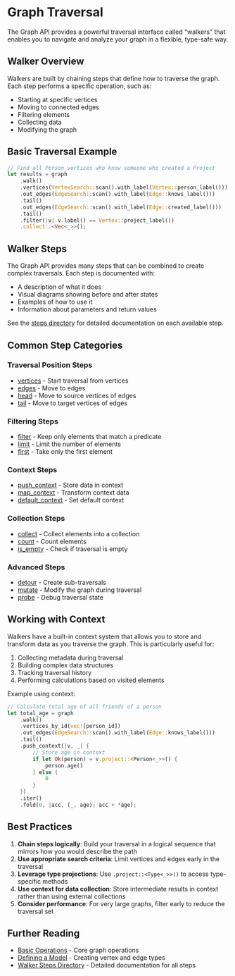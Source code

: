 # Graph Traversal

The Graph API provides a powerful traversal interface called "walkers" that enables you to navigate and analyze your graph in a flexible, type-safe way.

## Walker Overview

Walkers are built by chaining steps that define how to traverse the graph. Each step performs a specific operation, such as:

- Starting at specific vertices
- Moving to connected edges
- Filtering elements
- Collecting data
- Modifying the graph

## Basic Traversal Example

```rust
// Find all Person vertices who know someone who created a Project
let results = graph
    .walk()
    .vertices(VertexSearch::scan().with_label(Vertex::person_label()))  // Start with Person vertices
    .out_edges(EdgeSearch::scan().with_label(Edge::knows_label()))      // Follow "knows" edges
    .tail()                                                             // Move to the target Person
    .out_edges(EdgeSearch::scan().with_label(Edge::created_label()))    // Follow "created" edges
    .tail()                                                             // Move to the Project
    .filter(|v| v.label() == Vertex::project_label())                   // Ensure it's a Project
    .collect::<Vec<_>>();                                               // Collect results
```

## Walker Steps

The Graph API provides many steps that can be combined to create complex traversals. Each step is documented with:

- A description of what it does
- Visual diagrams showing before and after states
- Examples of how to use it
- Information about parameters and return values

See the [steps directory](./steps/README.md) for detailed documentation on each available step.

## Common Step Categories

### Traversal Position Steps
- [vertices](./steps/vertices.md) - Start traversal from vertices
- [edges](./steps/edges.md) - Move to edges
- [head](./steps/head.md) - Move to source vertices of edges
- [tail](./steps/tail.md) - Move to target vertices of edges

### Filtering Steps
- [filter](./steps/filter.md) - Keep only elements that match a predicate
- [limit](./steps/limit.md) - Limit the number of elements
- [first](./steps/first.md) - Take only the first element

### Context Steps
- [push_context](./steps/context.md) - Store data in context
- [map_context](./steps/context.md) - Transform context data
- [default_context](./steps/default_context.md) - Set default context

### Collection Steps
- [collect](./steps/collect.md) - Collect elements into a collection
- [count](./steps/count.md) - Count elements
- [is_empty](./steps/is_empty.md) - Check if traversal is empty

### Advanced Steps
- [detour](./steps/detour.md) - Create sub-traversals
- [mutate](./steps/mutate.md) - Modify the graph during traversal
- [probe](./steps/probe.md) - Debug traversal state

## Working with Context

Walkers have a built-in context system that allows you to store and transform data as you traverse the graph. This is particularly useful for:

1. Collecting metadata during traversal
2. Building complex data structures
3. Tracking traversal history
4. Performing calculations based on visited elements

Example using context:
```rust
// Calculate total age of all friends of a person
let total_age = graph
    .walk()
    .vertices_by_id(vec![person_id])
    .out_edges(EdgeSearch::scan().with_label(Edge::knows_label()))
    .tail()
    .push_context(|v, _| {
        // Store age in context
        if let Ok(person) = v.project::<Person<_>>() {
            person.age()
        } else {
            0
        }
    })
    .iter()
    .fold(0, |acc, (_, age)| acc + *age);
```

## Best Practices

1. **Chain steps logically**: Build your traversal in a logical sequence that mirrors how you would describe the path
2. **Use appropriate search criteria**: Limit vertices and edges early in the traversal
3. **Leverage type projections**: Use `.project::<Type<_>>()` to access type-specific methods
4. **Use context for data collection**: Store intermediate results in context rather than using external collections
5. **Consider performance**: For very large graphs, filter early to reduce the traversal set

## Further Reading

- [Basic Operations](./basic_operations) - Core graph operations
- [Defining a Model](./defining_a_model) - Creating vertex and edge types
- [Walker Steps Directory](./steps/README.md) - Detailed documentation for all steps